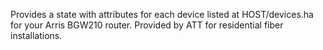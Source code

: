 Provides a state with attributes for each device listed at
HOST/devices.ha for your Arris BGW210 router. Provided by ATT for
residential fiber installations.
